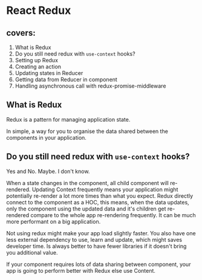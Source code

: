 # React Redux

## covers:

1. What is Redux
2. Do you still need redux with `use-context` hooks?
3. Setting up Redux
4. Creating an action
5. Updating states in Reducer
6. Getting data from Reducer in component
7. Handling asynchronous call with redux-promise-middleware

## What is Redux

Redux is a pattern for managing application state.

In simple, a way for you to organise the data shared between the components in your application.

## Do you still need redux with `use-context` hooks?

Yes and No. Maybe. I don't know.

When a state changes in the component, all child component will re-rendered. Updating Context frequently means your application might potentially re-render a lot more times than what you expect. Redux directly connect to the component as a HOC, this means, when the data updates, only the component using the updated data and it's children get re-rendered compare to the whole app re-rendering frequently. It can be much more performant on a big application.

Not using redux might make your app load slightly faster. You also have one less external dependency to use, learn and update, which might saves developer time. Is always better to have fewer libraries if it doesn't bring you additional value.

If your component requires lots of data sharing between component, your app is going to perform better with Redux else use Content.

